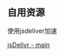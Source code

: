 ## 自用资源

使用jsdeliver加速

[jsDelivr - main]([cdn.jsdelivr.net/gh/mainlxl/Resource@main](https://cdn.jsdelivr.net/gh/mainlxl/Resource@main))

